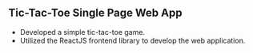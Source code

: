 ## Tic-Tac-Toe Single Page Web App

- Developed a simple tic-tac-toe game.
- Utilized the ReactJS frontend library to develop the web application.
